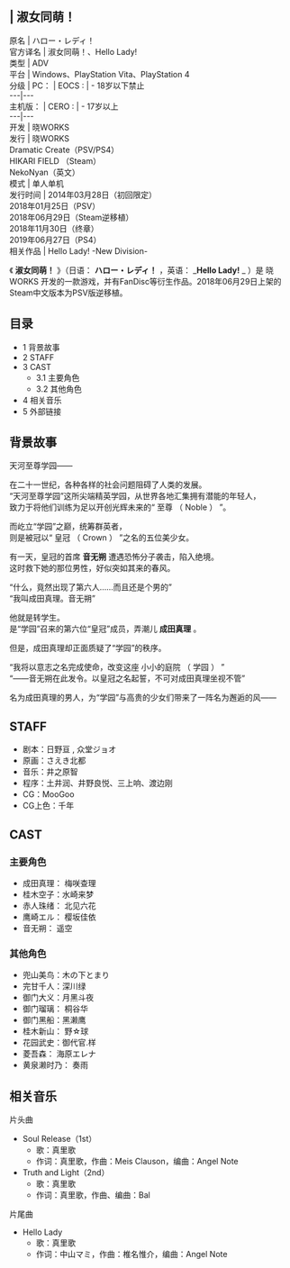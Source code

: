 |  淑女同萌！  
---  
原名  |  ハロー・レディ！   
官方译名  |  淑女同萌！、Hello Lady!   
类型  |  ADV   
平台  |  Windows、PlayStation Vita、PlayStation 4   
分级  |  PC：  |  EOCS  :  |  \- 18岁以下禁止   
---|---  
主机版：  |  CERO  :  |  \- 17岁以上   
---|---  
开发  |  晓WORKS   
发行  |  晓WORKS   
Dramatic Create（PSV/PS4）  
HIKARI FIELD  （Steam）  
NekoNyan（英文）  
模式  |  单人单机   
发行时间  |  2014年03月28日（初回限定）   
2018年01月25日（PSV）  
2018年06月29日（Steam逆移植）  
2018年11月30日（终章）  
2019年06月27日（PS4）  
相关作品  |  Hello Lady! -New Division-   
  
《 **淑女同萌！** 》（日语：  **ハロー・レディ！** ，英语：  _**Hello Lady!** _ ）是  晓WORKS
开发的一款游戏，并有FanDisc等衍生作品。2018年06月29日上架的Steam中文版本为PSV版逆移植。

##  目录

  * 1  背景故事 
  * 2  STAFF 
  * 3  CAST 
    * 3.1  主要角色 
    * 3.2  其他角色 
  * 4  相关音乐 
  * 5  外部链接 

##  背景故事

天河至尊学园——  
  
在二十一世纪，各种各样的社会问题阻碍了人类的发展。  
“天河至尊学园”这所尖端精英学园，从世界各地汇集拥有潜能的年轻人，  
致力于将他们训练为足以开创光辉未来的“  至尊  （  Noble  ）  ”。  
  
而屹立“学园”之巅，统筹群英者，  
则是被冠以“  皇冠  （  Crown  ）  ”之名的五位美少女。  
  
有一天，皇冠的首席 **音无朔** 遭遇恐怖分子袭击，陷入绝境。  
这时救下她的那位男性，好似突如其来的春风。  
  
“什么，竟然出现了第六人……而且还是个男的”  
“我叫成田真理。音无朔”  
  
他就是转学生。  
是“学园”召来的第六位“皇冠”成员，弄潮儿 **成田真理** 。  
  
但是，成田真理却正面质疑了“学园”的秩序。  
  
“我将以意志之名完成使命，改变这座  小小的庭院  （  学园  ）  ”  
“——音无朔在此发令。以皇冠之名起誓，不可对成田真理坐视不管”  
  
名为成田真理的男人，为“学园”与高贵的少女们带来了一阵名为邂逅的风――

##  STAFF

  * 剧本：日野亘 , 众堂ジョオ 
  * 原画：さえき北都 
  * 音乐：井之原智 
  * 程序：土井润、井野良悦、三上响、渡边刚 
  * CG：MooGoo 
  * CG上色：千年 

##  CAST

###  主要角色

  * 成田真理：  梅咲查理 
  * 桂木空子：水崎来梦 
  * 赤人珠绪：  北见六花 
  * 鹰崎エル：  樱坂佳依 
  * 音无朔：  遥空 

###  其他角色

  * 兜山美鸟：木の下とまり 
  * 完甘千人：深川绿 
  * 御门大义：月黑斗夜 
  * 御门瑠璃：  桐谷华 
  * 御门黑船：黑濑鹰 
  * 桂木新山：  野☆球 
  * 花园武史：御代官.样 
  * 菱吾森：  海原エレナ 
  * 黄泉濑时乃：  奏雨 

##  相关音乐

片头曲

  * Soul Release（1st） 
    * 歌：真里歌 
    * 作词：真里歌，作曲：Meis Clauson，编曲：Angel Note 
  * Truth and Light（2nd） 
    * 歌：真里歌 
    * 作词：真里歌，作曲、编曲：Bal 

片尾曲

  * Hello Lady 
    * 歌：真里歌 
    * 作词：中山マミ，作曲：椎名惟介，编曲：Angel Note 